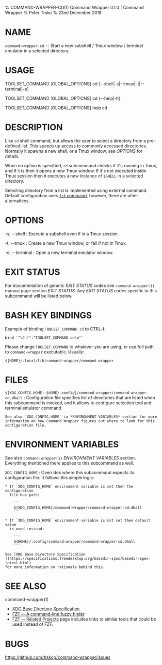 % COMMAND-WRAPPER-CD(1) Command Wrapper 0.1.0 | Command Wrapper
% Peter Trsko
% 23nd December 2018


# NAME

`command-wrapper-cd` -- Start a new subshell / Tmux window / terminal emulator
in a selected directory.


# USAGE

TOOLSET\_COMMAND \[GLOBAL\_OPTIONS] cd \[\--shell|-s|\--tmux|-t|\--terminal|-e]

TOOLSET\_COMMAND \[GLOBAL\_OPTIONS] cd {\--help|-h}

TOOLSET\_COMMAND \[GLOBAL\_OPTIONS] help cd


# DESCRIPTION

Like `cd` shell command, but allows the user to select a directory from a
pre-defined list.  This speeds up access to commonly accessed directories.
Normally it spawns a new shell, or a Tmux window, see *OPTIONS* for details.

When no option is specified, `cd` subcommand checks if it's running in Tmux,
and if it is then it opens a new Tmux window.  If it's not executed inside Tmux
session then it executes a new instance of `$SHELL` in a selected directory.

Selecting directory from a list is implemented using external command.  Default
configuration uses [`fzf` command](https://github.com/junegunn/fzf), however,
there are other alternatives.


# OPTIONS

-s, \--shell
:   Execute a subshell even if in a Tmux session.

-t, \--tmux
:   Create a new Tmux window, or fail if not in Tmux.

-e, \--terminal
:   Open a new terminal emulator window.


# EXIT STATUS

For documentation of generic *EXIT STATUS* codes see `command-wrapper(1)`
manual page section *EXIT STATUS*.  Any *EXIT STATUS* codes specific to this
subcommand will be listed below.


# BASH KEY BINDINGS

Example of binding `TOOLSET_COMMAND cd` to CTRL-f:

```
bind '"\C-f":"TOOLSET_COMMAND cd\n"'
```

Please change `TOOLSET_COMMAND` to whatever you are using, or use full path to
`command-wrapper` executable.  Usually:

```
${HOME}/.local/lib/command-wrapper/command-wrapper
```


# FILES

`${XDG_CONFIG_HOME:-$HOME/.config}/command-wrapper/command-wrapper-cd.dhall`
:   Configuration file specifies list of directories that are listed when this
    subcommand is invoked, and it allows to configure selection tool and
    terminal emulator command.

    See also `XDG_CONFIG_HOME` in *ENVIRONMENT VARIABLES* section for more
    information on how Command Wrapper figures out where to look for this
    configuration file.


# ENVIRONMENT VARIABLES

See also `command-wrapper(1)` *ENVIRONMENT VARIABLES* section.  Everything
mentioned there applies to this subcommand as well.

`XDG_CONFIG_HOME`
:   Overrides where this subcommand expects its configuration file.  It follows
    this simple logic:

    * If `XDG_CONFIG_HOME` environment variable is set then the configuration
      file has path:

        ```
        ${XDG_CONFIG_HOME}/command-wrapper/command-wrapper-cd.dhall
        ```

    * If `XDG_CONFIG_HOME` environment variable is not set then default value
      is used instead:

        ```
        ${HOME}/.config/command-wrapper/command-wrapper-cd.dhall
        ```

    See [XDG Base Directory Specification
    ](https://specifications.freedesktop.org/basedir-spec/basedir-spec-latest.html)
    for more information on rationale behind this.


# SEE ALSO

command-wrapper(1)

* [XDG Base Directory Specification
  ](https://specifications.freedesktop.org/basedir-spec/basedir-spec-latest.html)
* [FZF -- A command-line fuzzy finder](https://github.com/junegunn/fzf)
* [FZF -- Related Projects](https://github.com/junegunn/fzf/wiki/Related-projects)
  page includes links to similar tools that could be used instead of FZF.


# BUGS

<https://github.com/trskop/command-wrapper/issues>
